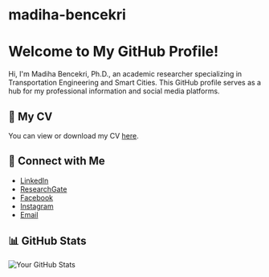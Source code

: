 # madiha-bencekri
# Welcome to My GitHub Profile!

Hi, I'm Madiha Bencekri, Ph.D., an academic researcher specializing in Transportation Engineering and Smart Cities. This GitHub profile serves as a hub for my professional information and social media platforms.

## 📄 My CV

You can view or download my CV [here](./Madiha_Bencekri.pdf).

## 🔗 Connect with Me

- [LinkedIn](https://www.linkedin.com/in/madiha-bencekri)
- [ResearchGate](https://www.researchgate.net/profile/Madiha-Bencekri)
- [Facebook](https://www.facebook.com/madiha.bencekri)
- [Instagram](https://www.instagram.com/astra.fikra)
- [Email](mailto:bencekri.madiha@gmail.com)

## 📊 GitHub Stats

![Your GitHub Stats](https://github-readme-stats.vercel.app/api?username=madiha-bencekri&show_icons=true&theme=radical)
